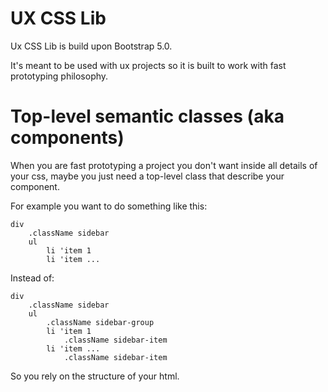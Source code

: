 # UX CSS Lib
Ux CSS Lib is build upon Bootstrap 5.0.  

It's meant to be used with ux projects so it is built to work with fast prototyping philosophy.  

# Top-level semantic classes (aka components)
When you are fast prototyping a project you don't want inside all details of your css, maybe you just need a top-level class that describe your component.

For example you want to do something like this:  

```
div
    .className sidebar
    ul
        li 'item 1
        li 'item ...
```

Instead of:

```
div
    .className sidebar
    ul
        .className sidebar-group
        li 'item 1
            .className sidebar-item
        li 'item ...
            .className sidebar-item
```

So you rely on the structure of your html.